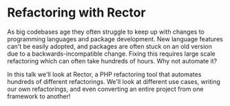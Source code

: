 # Refactoring with Rector

As big codebases age they often struggle to keep up with changes to programming languages and package development.
New language features can't be easily adopted, and packages are often stuck on an old version due to a backwards-incompatible change.
Fixing this requires large scale refactoring which can often take hundreds of hours.
Why not automate it?

In this talk we'll look at Rector, a PHP refactoring tool that automates hundreds of different refactorings.
We'll look at different use cases, writing our own refactorings, and even converting an entire project from one framework to another!
